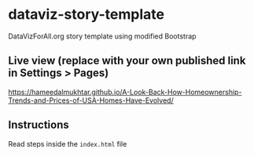 # dataviz-story-template
DataVizForAll.org story template using modified Bootstrap

## Live view (replace with your own published link in Settings > Pages)
https://hameedalmukhtar.github.io/A-Look-Back-How-Homeownership-Trends-and-Prices-of-USA-Homes-Have-Evolved/

## Instructions
Read steps inside the `index.html` file

